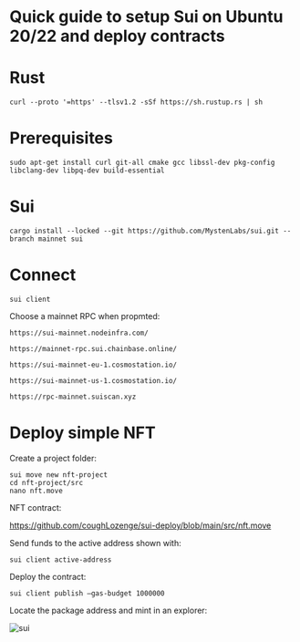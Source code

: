 # Quick guide to setup Sui on Ubuntu 20/22 and deploy contracts

# Rust
```
curl --proto '=https' --tlsv1.2 -sSf https://sh.rustup.rs | sh
```
# Prerequisites
```
sudo apt-get install curl git-all cmake gcc libssl-dev pkg-config libclang-dev libpq-dev build-essential
```
# Sui
```
cargo install --locked --git https://github.com/MystenLabs/sui.git --branch mainnet sui
```
# Connect
```
sui client
```
Choose a mainnet RPC when propmted:
```
https://sui-mainnet.nodeinfra.com/

https://mainnet-rpc.sui.chainbase.online/

https://sui-mainnet-eu-1.cosmostation.io/

https://sui-mainnet-us-1.cosmostation.io/

https://rpc-mainnet.suiscan.xyz
```
# Deploy simple NFT

Create a project folder:
```
sui move new nft-project
cd nft-project/src
nano nft.move
```
NFT contract:

https://github.com/coughLozenge/sui-deploy/blob/main/src/nft.move


Send funds to the active address shown with:
```
sui client active-address
```
Deploy the contract:
```
sui client publish –gas-budget 1000000
```
Locate the package address and mint in an explorer:

![sui](https://github.com/coughLozenge/sui-deploy/assets/106449031/a019b8ce-ffcd-4069-88f8-168a8985d37b)


